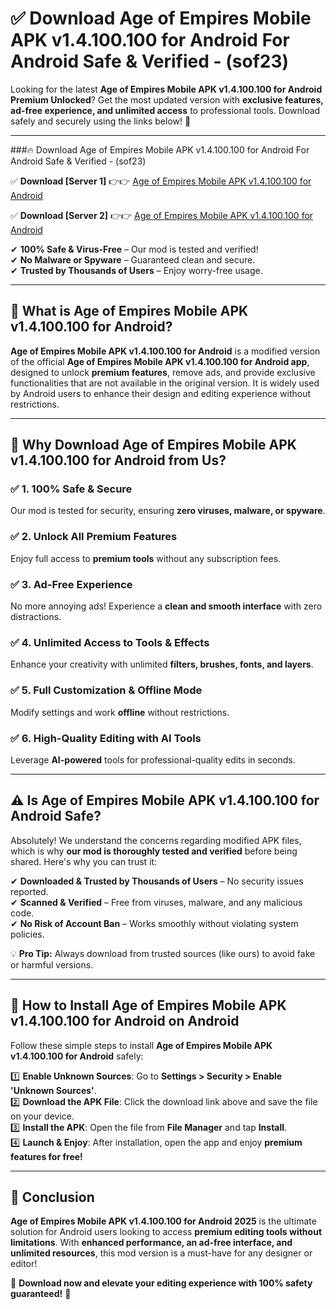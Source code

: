 
# ✅ Download Age of Empires Mobile APK v1.4.100.100 for Android For Android Safe & Verified -  (sof23) 

Looking for the latest **Age of Empires Mobile APK v1.4.100.100 for Android Premium Unlocked**? Get the most updated version with **exclusive features, ad-free experience, and unlimited access** to professional tools. Download safely and securely using the links below! 🚀  

---

###🔥 Download Age of Empires Mobile APK v1.4.100.100 for Android For Android Safe & Verified -  (sof23)  

✅ **Download [Server 1]** 👉👉 [Age of Empires Mobile APK v1.4.100.100 for Android ](https://apkcomod.com?title=Age_of_Empires_Mobile_APK_v1.4.100.100_for_Android)  

✅ **Download [Server 2]** 👉👉 [Age of Empires Mobile APK v1.4.100.100 for Android ](https://apkcomod.com?title=Age_of_Empires_Mobile_APK_v1.4.100.100_for_Android)  

✔ **100% Safe & Virus-Free** – Our mod is tested and verified!  
✔ **No Malware or Spyware** – Guaranteed clean and secure.  
✔ **Trusted by Thousands of Users** – Enjoy worry-free usage.  

---

## 📌 What is Age of Empires Mobile APK v1.4.100.100 for Android?  

**Age of Empires Mobile APK v1.4.100.100 for Android** is a modified version of the official **Age of Empires Mobile APK v1.4.100.100 for Android app**, designed to unlock **premium features**, remove ads, and provide exclusive functionalities that are not available in the original version. It is widely used by Android users to enhance their design and editing experience without restrictions.  

---

## 🌟 Why Download Age of Empires Mobile APK v1.4.100.100 for Android from Us?  

### ✅ 1. 100% Safe & Secure  
Our mod is tested for security, ensuring **zero viruses, malware, or spyware**.  

### ✅ 2. Unlock All Premium Features  
Enjoy full access to **premium tools** without any subscription fees.  

### ✅ 3. Ad-Free Experience  
No more annoying ads! Experience a **clean and smooth interface** with zero distractions.  

### ✅ 4. Unlimited Access to Tools & Effects  
Enhance your creativity with unlimited **filters, brushes, fonts, and layers**.  

### ✅ 5. Full Customization & Offline Mode  
Modify settings and work **offline** without restrictions.  

### ✅ 6. High-Quality Editing with AI Tools  
Leverage **AI-powered** tools for professional-quality edits in seconds.  

---

## ⚠️ Is Age of Empires Mobile APK v1.4.100.100 for Android Safe?  

Absolutely! We understand the concerns regarding modified APK files, which is why **our mod is thoroughly tested and verified** before being shared. Here's why you can trust it:  

✔ **Downloaded & Trusted by Thousands of Users** – No security issues reported.  
✔ **Scanned & Verified** – Free from viruses, malware, and any malicious code.  
✔ **No Risk of Account Ban** – Works smoothly without violating system policies.  

💡 **Pro Tip:** Always download from trusted sources (like ours) to avoid fake or harmful versions.  

---

## 📲 How to Install Age of Empires Mobile APK v1.4.100.100 for Android on Android  

Follow these simple steps to install **Age of Empires Mobile APK v1.4.100.100 for Android** safely:  

1️⃣ **Enable Unknown Sources**: Go to **Settings > Security > Enable 'Unknown Sources'**.  
2️⃣ **Download the APK File**: Click the download link above and save the file on your device.  
3️⃣ **Install the APK**: Open the file from **File Manager** and tap **Install**.  
4️⃣ **Launch & Enjoy**: After installation, open the app and enjoy **premium features for free!**  

---

## 🚀 Conclusion  

**Age of Empires Mobile APK v1.4.100.100 for Android 2025** is the ultimate solution for Android users looking to access **premium editing tools without limitations**. With **enhanced performance, an ad-free interface, and unlimited resources**, this mod version is a must-have for any designer or editor!  

🔻 **Download now and elevate your editing experience with 100% safety guaranteed!** 🔻  

